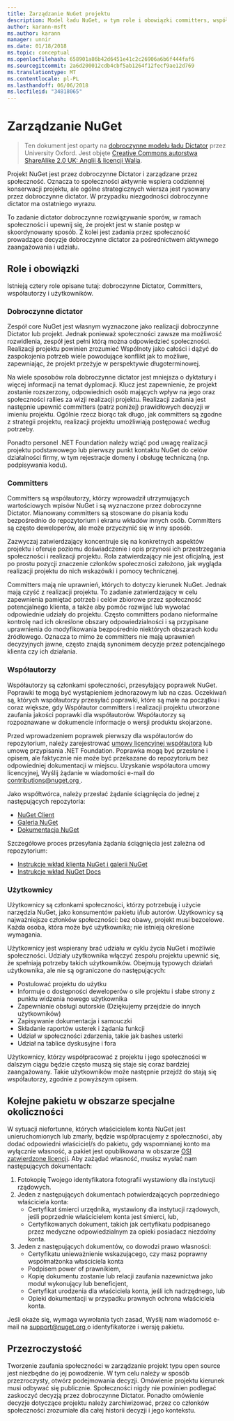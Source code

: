 ```yaml
---
title: Zarządzanie NuGet projektu
description: Model ładu NuGet, w tym role i obowiązki committers, współautorzy i użytkowników.
author: karann-msft
ms.author: karann
manager: unnir
ms.date: 01/18/2018
ms.topic: conceptual
ms.openlocfilehash: 658901a86b42d6451e41c2c26906a6b6f444faf6
ms.sourcegitcommit: 2a6d200012cdb4cbf5ab1264f12fecf9ae12d769
ms.translationtype: MT
ms.contentlocale: pl-PL
ms.lasthandoff: 06/06/2018
ms.locfileid: "34818065"
---
```

# <a name="nuget-governance"></a>Zarządzanie NuGet

> Ten dokument jest oparty na [dobroczynne modelu ładu Dictator](http://www.oss-watch.ac.uk/resources/benevolentdictatorgovernancemodel) przez University Oxford. Jest objęte [Creative Commons autorstwa ShareAlike 2.0 UK: Anglii & licencji Walia](http://creativecommons.org/licenses/by-sa/2.0/uk/).

Projekt NuGet jest przez dobroczynne Dictator i zarządzane przez społeczność. Oznacza to społeczności aktywnie wspiera codziennej konserwacji projektu, ale ogólne strategicznych wiersza jest rysowany przez dobroczynne dictator. W przypadku niezgodności dobroczynne dictator ma ostatniego wyrazu.

To zadanie dictator dobroczynne rozwiązywanie sporów, w ramach społeczności i upewnij się, że projekt jest w stanie postęp w skoordynowany sposób. Z kolei jest zadania przez społeczność prowadzące decyzje dobroczynne dictator za pośrednictwem aktywnego zaangażowania i udziału.

## <a name="roles-and-responsibilities"></a>Role i obowiązki

Istnieją cztery role opisane tutaj: dobroczynne Dictator, Committers, współautorzy i użytkowników.

### <a name="benevolent-dictator"></a>Dobroczynne dictator

Zespół core NuGet jest własnym wyznaczone jako realizacji dobroczynne Dictator lub projekt. Jednak ponieważ społeczności zawsze ma możliwość rozwidlenia, zespół jest pełni którą można odpowiedzieć społeczności. Realizacji projektu powinien zrozumieć Wspólnoty jako całości i dążyć do zaspokojenia potrzeb wiele powodujące konflikt jak to możliwe, zapewniając, że projekt przeżyje w perspektywie długoterminowej.

Na wiele sposobów rola dobroczynne dictator jest mniejsza o dyktatury i więcej informacji na temat dyplomacji. Klucz jest zapewnienie, że projekt zostanie rozszerzony, odpowiednich osób mających wpływ na jego oraz społeczności rallies za wizji realizacji projektu. Realizacji zadania jest następnie upewnić committers (patrz poniżej) prawidłowych decyzji w imieniu projektu. Ogólnie rzecz biorąc tak długo, jak committers są zgodne z strategii projektu, realizacji projektu umożliwiają postępować według potrzeby.

Ponadto personel .NET Foundation należy wziąć pod uwagę realizacji projektu podstawowego lub pierwszy punkt kontaktu NuGet do celów działalności firmy, w tym rejestracje domeny i obsługę techniczną (np. podpisywania kodu).

### <a name="committers"></a>Committers

Committers są współautorzy, którzy wprowadził utrzymujących wartościowych wpisów NuGet i są wyznaczone przez dobroczynne Dictator. Mianowany committers są stosowane do pisania kodu bezpośrednio do repozytorium i ekranu wkładów innych osób. Committers są często deweloperów, ale może przyczynić się w inny sposób.

Zazwyczaj zatwierdzający koncentruje się na konkretnych aspektów projektu i oferuje poziomu doświadczenie i opis przynosi ich przestrzegania społeczności i realizacji projektu. Rola zatwierdzający nie jest oficjalną, jest po prostu pozycji znaczenie członków społeczności założono, jak wygląda realizacji projektu do nich wskazówki i pomocy technicznej.

Committers mają nie uprawnień, których to dotyczy kierunek NuGet. Jednak mają czyść z realizacji projektu. To zadanie zatwierdzający w celu zapewnienia pamiętać potrzeb i celów zbiorowe przez społeczność potencjalnego klienta, a także aby pomóc rozwijać lub wywołać odpowiednie udziały do projektu. Często committers podano nieformalne kontrolę nad ich określone obszary odpowiedzialności i są przypisane uprawnienia do modyfikowania bezpośrednio niektórych obszarach kodu źródłowego. Oznacza to mimo że committers nie mają uprawnień decyzyjnych jawne, często znajdą synonimem decyzje przez potencjalnego klienta czy ich działania.

### <a name="contributors"></a>Współautorzy

Współautorzy są członkami społeczności, przesyłający poprawek NuGet. Poprawki te mogą być wystąpieniem jednorazowym lub na czas. Oczekiwań są, których współautorzy przesyłać poprawki, które są małe na początku i coraz większe, gdy Współautor committers i realizacji projektu utworzone zaufania jakości poprawki dla współautorów. Współautorzy są rozpoznawane w dokumencie informacje o wersji produktu skojarzone.

Przed wprowadzeniem poprawek pierwszy dla współautorów do repozytorium, należy zarejestrować [umowy licencyjnej współautora](http://en.wikipedia.org/wiki/Contributor_License_Agreement) lub umowę przypisania .NET Foundation. Poprawka mogą być przesłane i opisem, ale faktycznie nie może być przekazane do repozytorium bez odpowiedniej dokumentacji w miejscu. Uzyskanie współautora umowy licencyjnej, Wyślij żądanie w wiadomości e-mail do [ contributions@nuget.org ](mailto:contributions@nuget.org).

Jako współtwórca, należy przesłać żądanie ściągnięcia do jednej z następujących repozytoria:

- [NuGet Client](https://github.com/NuGet/NuGet.Client)
- [Galeria NuGet](https://github.com/nuget/nugetgallery)
- [Dokumentacja NuGet](https://github.com/nuget/nugetdocs)

Szczegółowe proces przesyłania żądania ściągnięcia jest zależna od repozytorium:

- [Instrukcje wkład klienta NuGet i galerii NuGet](https://github.com/NuGet/Home/wiki/Contributing-to-NuGet)
- [Instrukcje wkład NuGet Docs](https://github.com/NuGet/NuGetDocs/wiki/Contributing-to-NuGet-Documentation)

### <a name="users"></a>Użytkownicy

Użytkownicy są członkami społeczności, którzy potrzebują i użycie narzędzia NuGet, jako konsumentów pakietu i/lub autorów. Użytkownicy są najważniejsze członków społeczności: bez obawy, projekt musi bezcelowe. Każda osoba, która może być użytkownika; nie istnieją określone wymagania.

Użytkownicy jest wspierany brać udziału w cyklu życia NuGet i możliwie społeczności. Udziały użytkownika włączyć zespołu projektu upewnić się, że spełniają potrzeby takich użytkowników. Obejmują typowych działań użytkownika, ale nie są ograniczone do następujących:

- Postulować projektu do użytku
- Informuje o dostępności deweloperów o sile projektu i słabe strony z punktu widzenia nowego użytkownika
- Zapewnianie obsługi autorskie (Dziękujemy przejdzie do innych użytkowników)
- Zapisywanie dokumentacja i samouczki
- Składanie raportów usterek i żądania funkcji
- Udział w społeczności zdarzenia, takie jak bashes usterki
- Udział na tablice dyskusyjne i fora

Użytkownicy, którzy współpracować z projektu i jego społeczności w dalszym ciągu będzie często muszą się staje się coraz bardziej zaangażowany. Takie użytkowników może następnie przejdź do stają się współautorzy, zgodnie z powyższym opisem.

## <a name="package-succession-under-special-circumstances"></a>Kolejne pakietu w obszarze specjalne okoliczności

W sytuacji niefortunne, których właścicielem konta NuGet jest unieruchomionych lub zmarły, będzie współpracujemy z społeczności, aby dodać odpowiedni właściciel/s do pakietu, gdy wspomnianej konto ma wyłącznie własność, a pakiet jest opublikowana w obszarze [OSI zatwierdzone licencji](https://opensource.org/licenses/alphabetical). Aby zażądać własność, musisz wysłać nam następujących dokumentach:

1. Fotokopię Twojego identyfikatora fotografii wystawiony dla instytucji rządowych.
1. Jeden z następujących dokumentach potwierdzających poprzedniego właściciela konta: 
    - Certyfikat śmierci urzędnika, wystawiony dla instytucji rządowych, jeśli poprzednie właścicielem konta jest śmierci, lub,
    - Certyfikowanych dokument, takich jak certyfikatu podpisanego przez medyczne odpowiedzialnym za opieki posiadacz niezdolny konta.
1. Jeden z następujących dokumentów, co dowodzi prawo własności: 
    - Certyfikatu unieważnienie wskazującego, czy masz poprawny współmałżonka właściciela konta
    - Podpisem power of prawnikiem,
    - Kopię dokumentu zostanie lub relacji zaufania nazewnictwa jako moduł wykonujący lub beneficjent,
    - Certyfikat urodzenia dla właściciela konta, jeśli ich nadrzędnego, lub
    - Opieki dokumentacji w przypadku prawnych ochrona właściciela konta.

Jeśli okaże się, wymaga wywołania tych zasad, Wyślij nam wiadomość e-mail na [ support@nuget.org ](mailto:support@nuget.org) o identyfikatorze i wersję pakietu.

## <a name="transparency"></a>Przezroczystość

Tworzenie zaufania społeczności w zarządzanie projekt typu open source jest niezbędne do jej powodzenie. W tym celu należy w sposób przezroczysty, otwórz podejmowania decyzji. Omówienie projektu kierunek musi odbywać się publicznie. Społeczności nigdy nie powinien podlegać zaskoczyć decyzją przez dobroczynne Dictator. Ponadto omówienie decyzje dotyczące projektu należy zarchiwizować, przez co członków społeczności zrozumiałe dla całej historii decyzji i jego kontekstu.
